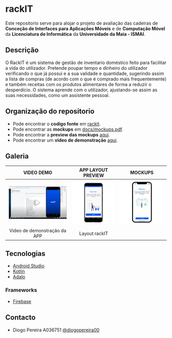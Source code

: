# rackIT
Este repositorio serve para alojar o projeto de avaliação das cadeiras de **Conceção de Interfaces para Aplicações Móveis** e de **Computação Móvel** da **Licenciatura de Informática** da **Universidade da Maia - ISMAI**.



## Descrição
O RackIT é um sistema de gestão de inventario doméstico feito para facilitar a vida do utilizador. Pretende poupar tempo e dinheiro do utilizador verificando o que já possui e a sua validade e quantidade, sugerindo assim a lista de compras (de acordo com o que é comprado mais frequentemente) e também receitas com os produtos alimentares de forma a reduzir o desperdício. O sistema aprende com o utilizador, ajustando-se assim as suas necessidades, como um assistente pessoal.

## Organização do repositorio
* Pode encontrar o **codigo fonte** em [rackit](https://github.com/diogopereira00/RackIT/tree/main/rackit).
* Pode encontrar as **mockups** em [docs/mockups.pdf](https://github.com/diogopereira00/RackIT/blob/main/docs/mokcups.pdf).
* Pode encontrar a **preview das mockups** [aqui](https://previewer.adalo.com/2c0a7795-ff19-4203-890f-a534f801457d).
* Pode encontrar um   **video de demonstração** [aqui](https://www.youtube.com/watch?v=iz7Q-Qj05Jg).


## Galeria
| VIDEO DEMO | APP LAYOUT PREVIEW | MOCKUPS |
:-: | :-: | :-: |
[![Video_Preview](https://github.com/diogopereira00/RackIT/blob/main/docs/images/previewvideo.png)](https://www.youtube.com/watch?v=iz7Q-Qj05Jg) | [![APP Layout](https://github.com/diogopereira00/RackIT/blob/main/docs/images/app.gif)](https://github.com/diogopereira00/RackIT/tree/main/docs/images/appImages) |  [![mockups](https://github.com/diogopereira00/RackIT/blob/main/docs/images/mockups.gif)](https://github.com/diogopereira00/RackIT/blob/main/docs/mokcups.pdf)
Video de demonstração da APP | Layout rackIT

## Tecnologias
* [Android Studio](https://unity.com/)
* [Kotlin](https://kotlinlang.org/)
* [Adalo](https://www.adalo.com/)

### Frameworks
* [Firebase](https://firebase.google.com/)



## Contacto
* Diogo Pereira A036751 [@diogopereira00](https://github.com/diogopereira00)


